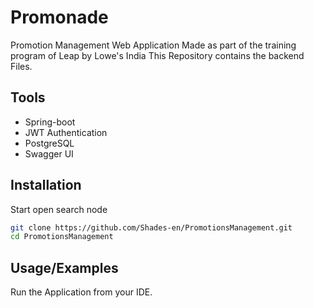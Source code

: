 
# Promonade

Promotion Management Web Application Made as part of the training program of Leap by Lowe's India
This Repository contains the backend Files.




## Tools

- Spring-boot
- JWT Authentication
- PostgreSQL
- Swagger UI


## Installation

Start open search node
```bash
git clone https://github.com/Shades-en/PromotionsManagement.git
cd PromotionsManagement
```

## Usage/Examples

Run the Application from your IDE.

